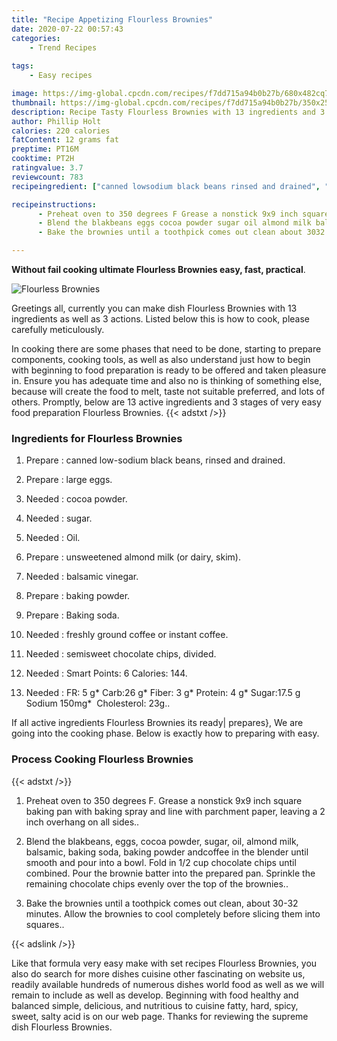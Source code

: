 ```yaml
---
title: "Recipe Appetizing Flourless Brownies"
date: 2020-07-22 00:57:43
categories:
    - Trend Recipes
    
tags:
    - Easy recipes

image: https://img-global.cpcdn.com/recipes/f7dd715a94b0b27b/680x482cq70/flourless-brownies-recipe-main-photo.jpg
thumbnail: https://img-global.cpcdn.com/recipes/f7dd715a94b0b27b/350x250cq70/flourless-brownies-recipe-main-photo.jpg
description: Recipe Tasty Flourless Brownies with 13 ingredients and 3 stages of easy cooking.
author: Phillip Holt
calories: 220 calories
fatContent: 12 grams fat
preptime: PT16M
cooktime: PT2H
ratingvalue: 3.7
reviewcount: 783
recipeingredient: ["canned lowsodium black beans rinsed and drained", "large eggs", "cocoa powder", "sugar", "Oil", "unsweetened almond milk or dairy skim", "balsamic vinegar", "baking powder", "Baking soda", "freshly ground coffee or instant coffee", "semisweet chocolate chips divided", "Smart Points 6 Calories 144", "FR 5 g Carb26 g Fiber 3 g Protein 4 g Sugar175 g Sodium 150mg  Cholesterol 23g"]

recipeinstructions: 
      - Preheat oven to 350 degrees F Grease a nonstick 9x9 inch square baking pan with baking spray and line with parchment paper leaving a 2 inch overhang on all sides 
      - Blend the blakbeans eggs cocoa powder sugar oil almond milk balsamic baking soda baking powder andcoffee in the blender until smooth and pour into a bowl Fold in 12 cup chocolate chips until combined Pour the brownie batter into the prepared pan Sprinkle the remaining chocolate chips evenly over the top of the brownies 
      - Bake the brownies until a toothpick comes out clean about 3032 minutes Allow the brownies to cool completely before slicing them into squares

---
```




**Without fail cooking ultimate Flourless Brownies easy, fast, practical**. 


![Flourless Brownies](https://img-global.cpcdn.com/recipes/f7dd715a94b0b27b/680x482cq70/flourless-brownies-recipe-main-photo.jpg "Flourless Brownies")




Greetings all, currently you can make dish Flourless Brownies with 13 ingredients as well as 3 actions. Listed below this is how to cook, please carefully meticulously.

In cooking there are some phases that need to be done, starting to prepare components, cooking tools, as well as also understand just how to begin with beginning to food preparation is ready to be offered and taken pleasure in. Ensure you has adequate time and also no is thinking of something else, because will create the food to melt, taste not suitable preferred, and lots of others. Promptly, below are 13 active ingredients and 3 stages of very easy food preparation Flourless Brownies.
{{< adstxt />}}

### Ingredients for Flourless Brownies


1. Prepare  : canned low-sodium black beans, rinsed and drained.

1. Prepare  : large eggs.

1. Needed  : cocoa powder.

1. Needed  : sugar.

1. Needed  : Oil.

1. Prepare  : unsweetened almond milk (or dairy, skim).

1. Needed  : balsamic vinegar.

1. Prepare  : baking powder.

1. Prepare  : Baking soda.

1. Needed  : freshly ground coffee or instant coffee.

1. Needed  : semisweet chocolate chips, divided.

1. Needed  : Smart Points: 6 Calories: 144.

1. Needed  : FR: 5 g* Carb:26 g* Fiber: 3 g* Protein: 4 g* Sugar:17.5 g Sodium 150mg*  Cholesterol: 23g..



If all active ingredients Flourless Brownies its ready| prepares}, We are going into the cooking phase. Below is exactly how to preparing with easy.

### Process Cooking Flourless Brownies

{{< adstxt />}}


1. Preheat oven to 350 degrees F. Grease a nonstick 9x9 inch square baking pan with baking spray and line with parchment paper, leaving a 2 inch overhang on all sides..



1. Blend the blakbeans, eggs, cocoa powder, sugar, oil, almond milk, balsamic, baking soda, baking powder andcoffee in the blender until smooth and pour into a bowl. Fold in 1/2 cup chocolate chips until combined. Pour the brownie batter into the prepared pan. Sprinkle the remaining chocolate chips evenly over the top of the brownies..



1. Bake the brownies until a toothpick comes out clean, about 30-32 minutes. Allow the brownies to cool completely before slicing them into squares..





{{< adslink />}}

Like that formula very easy make with set recipes Flourless Brownies, you also do search for more dishes cuisine other fascinating on website us, readily available hundreds of numerous dishes world food as well as we will remain to include as well as develop. Beginning with food healthy and balanced simple, delicious, and nutritious to cuisine fatty, hard, spicy, sweet, salty acid is on our web page. Thanks for reviewing the supreme dish Flourless Brownies.
